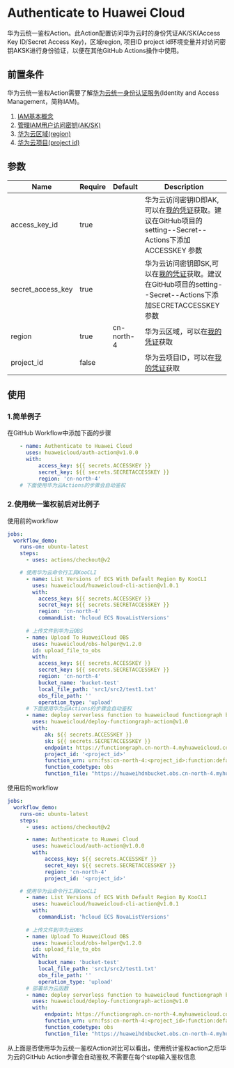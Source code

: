 # Authenticate to Huawei Cloud

华为云统一鉴权Action。此Action配置访问华为云时的身份凭证AK/SK(Access Key ID/Secret Access Key)，区域region, 项目ID project id环境变量并对访问密钥AKSK进行身份验证，以便在其他GitHub Actions操作中使用。  

## 前置条件
华为云统一鉴权Action需要了解[华为云统一身份认证服务](https://support.huaweicloud.com/iam/index.html)(Identity and Access Management，简称IAM)。  
1. [IAM基本概念](https://support.huaweicloud.com/productdesc-iam/iam_01_0023.html)  
2. [管理IAM用户访问密钥(AK/SK)](https://support.huaweicloud.com/usermanual-iam/iam_02_0003.html)  
3. [华为云区域(region)](https://support.huaweicloud.com/iam_faq/iam_01_0011.html)  
4. [华为云项目(project id)](https://support.huaweicloud.com/usermanual-iam/iam_05_0001.html)  

## 参数  

| Name          | Require | Default | Description |
| ------------- | ------- | ------- | ----------- |
| access_key_id    |   true    |         | 华为云访问密钥ID即AK,可以在[我的凭证](https://support.huaweicloud.com/usermanual-ca/ca_01_0003.html?utm_campaign=ua&utm_content=ca&utm_term=console)获取。建议在GitHub项目的setting--Secret--Actions下添加 ACCESSKEY 参数|
| secret_access_key    |   true    |         | 华为云访问密钥即SK,可以在[我的凭证](https://support.huaweicloud.com/usermanual-ca/ca_01_0003.html?utm_campaign=ua&utm_content=ca&utm_term=console)获取。建议在GitHub项目的setting--Secret--Actions下添加SECRETACCESSKEY 参数|
| region    |   true        |     cn-north-4    | 华为云区域，可以在[我的凭证](https://console.huaweicloud.com/iam/?locale=zh-cn#/mine/apiCredential)获取|
| project_id    |   false    |         | 华为云项目ID，可以在[我的凭证](https://console.huaweicloud.com/iam/?locale=zh-cn#/mine/apiCredential)获取|  


## 使用
### 1.简单例子
在GitHub Workflow中添加下面的步骤
```yaml
    - name: Authenticate to Huawei Cloud
      uses: huaweicloud/auth-action@v1.0.0
      with: 
          access_key: ${{ secrets.ACCESSKEY }} 
          secret_key: ${{ secrets.SECRETACCESSKEY }}
          region: 'cn-north-4'
    # 下面使用华为云Actions的步骤会自动鉴权
```  
### 2.使用统一鉴权前后对比例子
使用前的workflow
```yaml
jobs:
  workflow_demo:
    runs-on: ubuntu-latest
    steps:
      - uses: actions/checkout@v2

    # 使用华为云命令行工具KooCLI
      - name: List Versions of ECS With Default Region By KooCLI 
        uses: huaweicloud/huaweicloud-cli-action@v1.0.1
        with:
          access_key: ${{ secrets.ACCESSKEY }}
          secret_key: ${{ secrets.SECRETACCESSKEY }}
          region: 'cn-north-4'
          commandList: 'hcloud ECS NovaListVersions'
      
      # 上传文件到华为云OBS
      - name: Upload To HuaweiCloud OBS
        uses: huaweicloud/obs-helper@v1.2.0
        id: upload_file_to_obs
        with:
          access_key: ${{ secrets.ACCESSKEY }}
          secret_key: ${{ secrets.SECRETACCESSKEY }}
          region: 'cn-north-4'
          bucket_name: 'bucket-test'
          local_file_path: 'src1/src2/test1.txt'
          obs_file_path: ''
          operation_type: 'upload'
      # 下面使用华为云Actions的步骤会自动鉴权
      - name: deploy serverless function to huaweicloud functiongraph by obs
        uses: huaweicloud/deploy-functiongraph-action@v1.0
        with:
            ak: ${{ secrets.ACCESSKEY }}
            sk: ${{ secrets.SECRETACCESSKEY }}
            endpoint: https://functiongraph.cn-north-4.myhuaweicloud.com
            project_id: '<project_id>'
            function_urn: urn:fss:cn-north-4:<project_id>:function:default:${{ secrets.FUNCTIONNAME}}:latest
            function_codetype: obs
            function_file: "https://huaweihdnbucket.obs.cn-north-4.myhuaweicloud.com/function/publishmarket/index_obs.zip"
``` 
使用后的workflow
```yaml
jobs:
  workflow_demo:
    runs-on: ubuntu-latest
    steps:
      - uses: actions/checkout@v2

      - name: Authenticate to Huawei Cloud
        uses: huaweicloud/auth-action@v1.0.0
        with: 
            access_key: ${{ secrets.ACCESSKEY }} 
            secret_key: ${{ secrets.SECRETACCESSKEY }}
            region: 'cn-north-4'
            project_id: '<project_id>'

    # 使用华为云命令行工具KooCLI
      - name: List Versions of ECS With Default Region By KooCLI 
        uses: huaweicloud/huaweicloud-cli-action@v1.0.1
        with:
          commandList: 'hcloud ECS NovaListVersions'
      
      # 上传文件到华为云OBS
      - name: Upload To HuaweiCloud OBS
        uses: huaweicloud/obs-helper@v1.2.0
        id: upload_file_to_obs
        with:
          bucket_name: 'bucket-test'
          local_file_path: 'src1/src2/test1.txt'
          obs_file_path: ''
          operation_type: 'upload'
      # 部署华为云函数
      - name: deploy serverless function to huaweicloud functiongraph by obs
        uses: huaweicloud/deploy-functiongraph-action@v1.0
        with:
            endpoint: https://functiongraph.cn-north-4.myhuaweicloud.com
            function_urn: urn:fss:cn-north-4:<project_id>:function:default:${{ secrets.FUNCTIONNAME}}:latest
            function_codetype: obs
            function_file: "https://huaweihdnbucket.obs.cn-north-4.myhuaweicloud.com/function/publishmarket/index_obs.zip"

``` 
从上面是否使用华为云统一鉴权Action对比可以看出，使用统计鉴权action之后华为云的GitHub Action步骤会自动鉴权,不需要在每个step输入鉴权信息